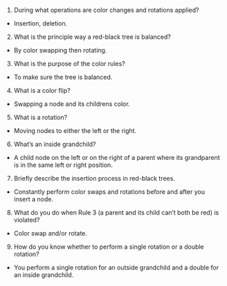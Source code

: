 1. During what operations are color changes and rotations applied? 
- Insertion, deletion.
2. What is the principle way a red-black tree is balanced?
- By color swapping then rotating.
3. What is the purpose of the color rules?
- To make sure the tree is balanced.
4. What is a color flip?
- Swapping a node and its childrens color.
5. What is a rotation?
- Moving nodes to either the left or the right.
6. What’s an inside grandchild?
- A child node on the left or on the right of a parent where its grandparent is in the same left or right position.
7. Briefly describe the insertion process in red-black trees.
- Constantly perform color swaps and rotations before and after you insert a node.
8. What do you do when Rule 3 (a parent and its child can’t both be red) is violated?
- Color swap and/or rotate.
9. How do you know whether to perform a single rotation or a double rotation?
- You perform a single rotation for an outside grandchild and a double for an inside grandchild.
